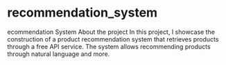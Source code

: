 # recommendation_system
ecommendation System About the project In this project, I showcase the construction of a product recommendation system that retrieves products through a free API service. The system allows recommending products through natural language and more.
